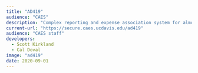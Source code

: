 ```yaml
---
title: "AD419"
audience: "CAES"
description: "Complex reporting and expense association system for almost $200 million in agricultural research grants and funds."
current-url: "https://secure.caes.ucdavis.edu/ad419"
audience: "CAES staff"
developers:
  - Scott Kirkland
  - Cal Doval
image: "ad419"
date: 2020-09-01
---
```

